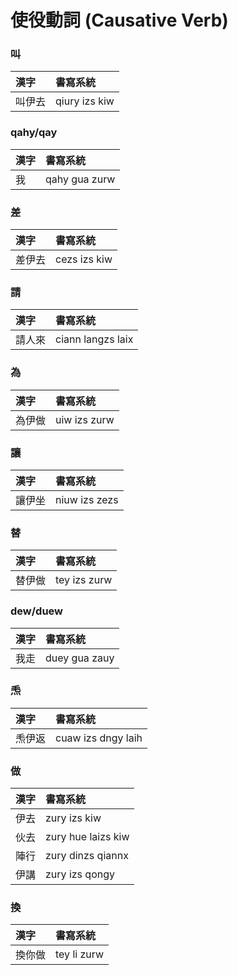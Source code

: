 # 使役動詞 (Causative Verb)

### 叫

| 漢字 | 書寫系統 |
| :--- | :--- |
| 叫伊去 | qiury izs kiw |

### qahy/qay

| 漢字 | 書寫系統 |
| :--- | :--- |
| 我 | qahy gua zurw |

### 差

| 漢字 | 書寫系統 |
| :--- | :--- |
| 差伊去 | cezs izs kiw |

### 請

| 漢字 | 書寫系統 |
| :--- | :--- |
| 請人來 | ciann langzs laix |

### 為

| 漢字 | 書寫系統 |
| :--- | :--- |
| 為伊做 | uiw izs zurw |

### 讓

| 漢字 | 書寫系統 |
| :--- | :--- |
| 讓伊坐 | niuw izs zezs |

### 替

| 漢字 | 書寫系統 |
| :--- | :--- |
| 替伊做 | tey izs zurw |

### dew/duew

| 漢字 | 書寫系統 |
| :--- | :--- |
| 我走 | duey gua zauy |

### 𤆬

| 漢字 | 書寫系統 |
| :--- | :--- |
| 𤆬伊返 | cuaw izs dngy laih |

### 做

| 漢字 | 書寫系統 |
| :--- | :--- |
| 伊去 | zury izs kiw |
| 伙去 | zury hue laizs kiw |
| 陣行 | zury dinzs qiannx |
| 伊講 | zury izs qongy |

### 換

| 漢字 | 書寫系統 |
| :--- | :--- |
| 換你做 | tey li zurw |
